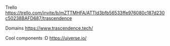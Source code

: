 Trello
https://trello.com/invite/b/mZTTMHFA/ATTId3bfb56533ffe976080c187d230c50238BAFD687/trascendence

Domains
https://www.trascendence.tech/

Cool components :D
https://uiverse.io/